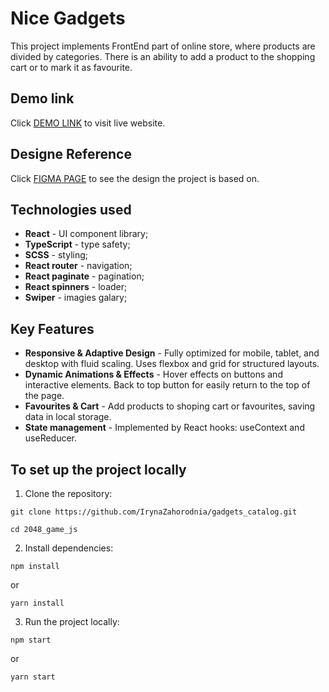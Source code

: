 # Nice Gadgets
This project implements FrontEnd part of online store, where products are divided by categories. There is an ability to add a product to the shopping cart or to mark it as favourite.

## Demo link
Click [DEMO LINK](https://irynazahorodnia.github.io/gadgets_catalog/) to visit live website.

## Designe Reference
Click [FIGMA PAGE](https://www.figma.com/design/xMK2Dy0mfBbJJSNctmOuLW/Phone-catalog--V2--Rounded-Style-1?node-id=0-1&p=f&t=PYk3CeWMKrp0wnXK-0) to see the design the project is based on.

## Technologies used
+ **React** - UI component library;
+ **TypeScript** - type safety;
+ **SCSS** - styling;
+ **React router** - navigation;
+ **React paginate** - pagination;
+ **React spinners** - loader;
+ **Swiper** - imagies galary;

## Key Features
+ **Responsive & Adaptive Design** - Fully optimized for mobile, tablet, and desktop with fluid scaling. Uses flexbox and grid for structured layouts.
+ **Dynamic Animations & Effects** - Hover effects on buttons and interactive elements. Back to top button for easily return to the top of the page.
+ **Favourites & Cart** - Add products to shoping cart or favourites, saving data in local storage.
+ **State management** - Implemented by React hooks: useContext and useReducer.

## To set up the project locally
1. Clone the repository:
```
git clone https://github.com/IrynaZahorodnia/gadgets_catalog.git
```
```
cd 2048_game_js
```
2. Install dependencies:
```
npm install
```
or
```
yarn install
```
3. Run the project locally:
```
npm start
```
or
```
yarn start
```
